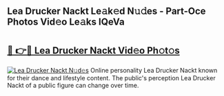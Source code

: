 ## Lea Drucker Nackt Le𝚊k𝚎d N𝚞𝚍es - Part-Oce Photos Vid𝚎o Le𝚊ks IQeVa

# <h2><a href="http://fb8wtr.evod.top/?m=Lea+Drucker+Nackt">🔗 👉🔴 Lea Drucker Nackt Vid𝚎o Ph𝚘t𝚘s</a></h2>

[![Lea Drucker Nackt N𝚞d𝚎s](https://i.imgur.com/8V9OHl7.gif)](http://fb8wtr.evod.top/?m=Lea+Drucker+Nackt)
Online personality Lea Drucker Nackt known for their dance and lifestyle content. The public's perception Lea Drucker Nackt of a public figure can change over time. 
